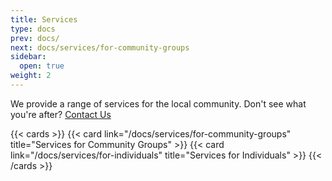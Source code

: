 ```yaml
---
title: Services
type: docs
prev: docs/
next: docs/services/for-community-groups
sidebar:
  open: true
weight: 2
---
```


We provide a range of services for the local community. Don't see what you're after? [Contact Us](/contact)

{{< cards >}}
  {{< card link="/docs/services/for-community-groups" title="Services for Community Groups" >}}
  {{< card link="/docs/services/for-individuals" title="Services for Individuals" >}}
{{< /cards >}}